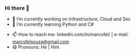 ### Hi there 👋


- 🔭 I’m currently working on Infrastructure, Cloud and Sec
- 🌱 I’m currently learning Python and C#
<!-- - 👯 I’m looking to collaborate on ... -->
<!-- - 💬 Ask me about ... -->
- 📫 How to reach me: linkedin.com/in/marcsfel/ | e-mail: marcsfelsouza@gmail.com
- 😄 Pronouns: He | Him
<!-- - ⚡ Fun fact: ... -->

